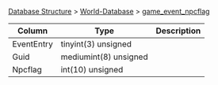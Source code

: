 [Database Structure](Database-Structure) > [World-Database](World-Database) > [game_event_npcflag](game_event_npcflag)

Column | Type | Description
--- | --- | ---
EventEntry | tinyint(3) unsigned | 
Guid | mediumint(8) unsigned | 
Npcflag | int(10) unsigned | 
